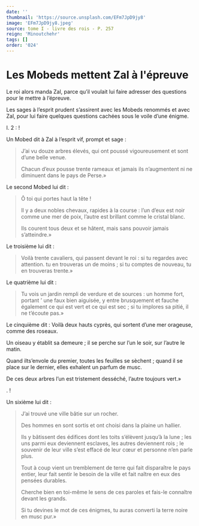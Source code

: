 ```yaml
---
date: ''
thumbnail: 'https://source.unsplash.com/EFm7JpD9jy8'
image: 'EFm7JpD9jy8.jpeg'
source: tome I - livre des rois - P. 257
reign: 'Minoutchehr'
tags: []
order: '024'
---
```


# Les Mobeds mettent Zal à l'épreuve

Le roi alors manda Zal, parce qu’il voulait lui faire adresser des questions pour le mettre à l’épreuve.

Les sages à l’esprit prudent s’assirent avec les Mobeds renommés et avec Zal, pour lui faire quelques questions cachées sous le voile d’une énigme.

I. 2 : !

Un Mobed dit à Zal à l’esprit vif, prompt et sage :

> J’ai vu douze arbres élevés, qui ont poussé vigoureusement et sont d’une belle venue.
>
> Chacun d’eux pousse trente rameaux et jamais ils n’augmentent ni ne diminuent dans le pays de Perse.»

Le second Mobed lui dit :

> Ô toi qui portes haut la tête !
>
> Il y a deux nobles chevaux, rapides à la course : l’un d’eux est noir comme une mer de poix, l’autre est brillant comme le cristal blanc.
>
> Ils courent tous deux et se hâtent, mais sans pouvoir jamais s’atteindre.»

Le troisième lui dit :

> Voilà trente cavaliers, qui passent devant le roi : si tu regardes avec attention. tu en trouveras un de moins ; si tu comptes de nouveau, tu en trouveras trente.»

Le quatrième lui dit :

> Tu vois un jardin rempli de verdure et de sources : un homme fort, portant
’ une faux bien aiguisée, y entre brusquement et fauche également ce qui est vert et ce qui est sec ; si tu implores sa pitié, il ne t’écoute pas.»

Le cinquième dit : Voilà deux hauts cyprès, qui sortent d’une mer orageuse, comme des roseaux.

Un oiseau y établit sa demeure ; il se perche sur l’un le soir, sur l’autre le matin.

Quand ilts’envole du premier, toutes les feuilles se sèchent ; quand il se place sur le dernier, elles exhalent un parfum de musc.

De ces deux arbres l’un est tristement desséché, l’autre toujours vert.»

. !

Un sixième lui dit :

> J’ai trouvé une ville bâtie sur un rocher.
>
> Des hommes en sont sortis et ont choisi dans la plaine un hallier.
>
> Ils y bâtissent des édifices dont les toits s’élèvent jusqu’à la lune ; les uns parmi eux deviennent esclaves, les autres deviennent rois ; le souvenir de leur ville s’est effacé de leur cœur et personne n’en parle plus.
>
> Tout à coup vient un tremblement de terre qui fait disparaître le pays entier, leur fait sentir le besoin de la ville et fait naître en eux des pensées durables.
>
> Cherche bien en toi-même le sens de ces paroles et fais-le connaître devant les grands.
>
> Si tu devines le mot de ces énigmes, tu auras converti la terre noire en musc pur.»
